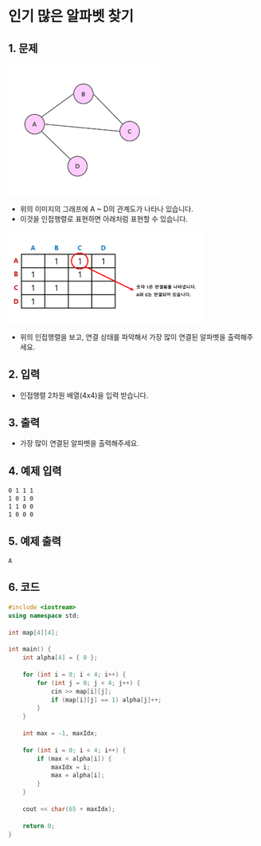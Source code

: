 # 인기 많은 알파벳 찾기

## 1. 문제

<img src="./Graph02.png" alt="Graph" style="zoom:52%;" />

- 위의 이미지의 그래프에 A ~ D의 관계도가 나타나 있습니다.
- 이것을 인접행렬로 표현하면 아래처럼 표현할 수 있습니다.

<img src="./Array01.png" alt="Array" style="zoom:43%;" />

- 위의 인접행렬을 보고, 연결 상태를 파악해서 가장 많이 연결된 알파벳을 출력해주세요.


## 2. 입력

- 인접행렬 2차원 배열(4x4)을 입력 받습니다.

## 3. 출력

- 가장 많이 연결된 알파벳을 출력해주세요.


## 4. 예제 입력
```
0 1 1 1
1 0 1 0
1 1 0 0
1 0 0 0
```

## 5. 예제 출력
```
A
```

## 6. 코드

```c++
#include <iostream>
using namespace std;

int map[4][4];

int main() {
	int alpha[4] = { 0 };

	for (int i = 0; i < 4; i++) {
		for (int j = 0; j < 4; j++) {
			cin >> map[i][j];
			if (map[i][j] == 1) alpha[j]++;
		}
	}

	int max = -1, maxIdx;

	for (int i = 0; i < 4; i++) {
		if (max < alpha[i]) {
			maxIdx = i;
			max = alpha[i];
		}
	}

	cout << char(65 + maxIdx);

	return 0;
}
```
